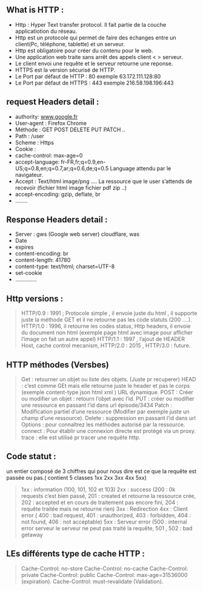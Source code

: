 ## What is HTTP :
- Http : Hyper Text transfer protocol. Il fait partie de la couche applicatiotion du réseau.
- Http est un protocole qui permet de faire des échanges entre un client(Pc, téléphone, tablette) et un serveur.
- Http  est obligatoire pour créer du contenu pour le web.
- Une application web traite sans arrêt des appels client < > serveur.
- Le client envoi une requête et le serveur retourne une reponse.
- HTTPS est la version sécurisé de HTTP.
- Le Port par défaut de HTTP : 80 exemple 63.172.111.128:80
- Le Port par défaut de HTTPS : 443 exemple 216.58.198.196:443
## request Headers detail :
- authority: www.google.fr
- User-agent : Firefox Chrome
- Méthode : GET POST DELETE PUT PATCH ..
- Path : /user
- Scheme : Https
- Cookie : 
- cache-control: max-age=0
- accept-language: fr-FR,fr;q=0.9,en-US;q=0.8,en;q=0.7,ar;q=0.6,de;q=0.5 Language attendu par le navigateur.
- Accept : Text/html image/png …. La ressource que le user s’attends de recevoir (fichier html image fichier pdf zip ..)
- accept-encoding: gzip, deflate, br
- ……..
## Response Headers detail :
- Server : gws (Google web server) cloudflare, was
- Date
- expires
- content-encoding: br
- content-length: 41780
- content-type: text/html; charset=UTF-8
- set-cookie
- …………..
## Http versions :
> HTTP/0.9 : 1991 ; Protocole simple , il envoie juste du html , il supporte juste la méthode GET et il ne retourne pas les code statuts (200 ….).
> HTTP/1.0 : 1996, il retourne les codes status, Http headers, il envoie du document non html (exemple page html avec image pour afficher l’image on fait un autre appel)
> HTTP/1.1 : 1997 , l’ajout de HEADER Host, cache control mecanism, 
> HTTP/2.0 : 2015 , 
> HTTP/3.0 : future.
## HTTP méthodes (Versbes)
> Get : retourner un objet ou liste des objets. (Juste pr recuperer)
> HEAD : c’est comme GEt mais elle retourne juste le header et pas le corps (exemple content-type json html xml ) URL dynamique.
> POST : Créer ou modifier un objet : retourn l’objet avec l’id.
> PUT : créer ou modifier une ressource en passant l’id dans url épisode/3434
> Patch : Modification partiel d’une ressource (Modifier par exemple juste un champ d’une ressource).
> Delete : suppression en passant l’id dans url
> Options : pour connaîtrez les méthodes autorisé par la ressource.
> connect : Pour établir une connexion directe est protégé via un proxy.
> trace : elle est utilisé pr tracer une requête http.
## Code statut : 
un entier composé de 3 chiffres qui pour nous dire est ce que la requête est passée ou pas.( contient 5 classes 1xx 2xx 3xx 4xx 5xx)
> 1xx : information (100, 101, 102 et 103)
> 2xx : success (200 : 0k requests c’est bien passé, 201 : created et retourne la ressource crée, 202 : accepted et en cours de traitement pas encore fini, 204 : requête traitée mais ne retourne rien)
> 3xx : Redirection
> 4xx : Client error ( 400 : bad request, 401 : unauthorized, 403 : forbidden, 404 : not found, 406 : not acceptable)
> 5xx : Serveur error (500 : internal error serveur le serveur ne peut pas traité la requête, 501 , 502 : bad getaway
## LEs différents type de cache HTTP :
> Cache-Control: no-store
> Cache-Control: no-cache
> Cache-Control: private
> Cache-Control: public
> Cache-Control: max-age=31536000 (expiration).
> Cache-Control: must-revalidate (Validation).
